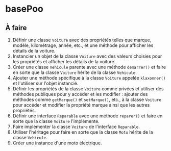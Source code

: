 # basePoo

## À faire

1. Définir une classe `Voiture` avec des propriétés telles que marque, modèle, kilométrage, année, etc., et une méthode pour afficher les détails de la voiture.
2. Instancier un objet de la classe `Voiture` avec des valeurs choisies pour les propriétés et afficher les détails de la voiture.
3. Créer une classe `Vehicule` parente avec une méthode `demarrer()` et faire en sorte que la classe `Voiture` hérite de la classe `Vehicule`.
4. Ajouter une méthode spécifique à la classe `Voiture` appelée `klaxonner()` et l'utiliser sur l'objet instancié.
5. Définir les propriétés de la classe `Voiture` comme privées et utiliser des méthodes publiques pour y accéder et les modifier : ajouter des méthodes comme `getMarque()` et `setMarque()`, etc., à la classe `Voiture` pour accéder et modifier la propriété marque ainsi que les autres propriétés.
6. Définir une interface `Reparable` avec une méthode `reparer()` et faire en sorte que la classe `Voiture` l'implémente.
7. Faire implémenter la classe `Voiture` de l'interface `Reparable`.
8. Utiliser l'héritage pour faire en sorte que la classe `Moto` hérite de la classe `Vehicule`.
9. Créer une instance d'une moto électrique.
